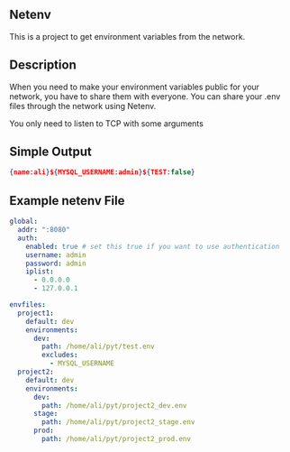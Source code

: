 ## Netenv

This is a project to get environment variables from the network.

## Description

When you need to make your environment variables public for your network, you have to share them with everyone. You can share your .env files through the network using Netenv.

You only need to listen to TCP with some arguments

## Simple Output
```json
{name:ali}${MYSQL_USERNAME:admin}${TEST:false}
```

## Example netenv File

```yaml
global:
  addr: ":8080"
  auth:
    enabled: true # set this true if you want to use authentication
    username: admin
    password: admin
    iplist:
      - 0.0.0.0
      - 127.0.0.1

envfiles:
  project1:
    default: dev
    environments:
      dev:
        path: /home/ali/pyt/test.env
        excludes:
          - MYSQL_USERNAME
  project2:
    default: dev
    environments:
      dev:
        path: /home/ali/pyt/project2_dev.env
      stage:
        path: /home/ali/pyt/project2_stage.env
      prod:
        path: /home/ali/pyt/project2_prod.env
```